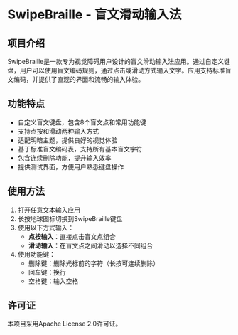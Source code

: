 # SwipeBraille - 盲文滑动输入法

## 项目介绍
SwipeBraille是一款专为视觉障碍用户设计的盲文滑动输入法应用。通过自定义键盘，用户可以使用盲文编码规则，通过点击或滑动方式输入文字。应用支持标准盲文编码，并提供了直观的界面和流畅的输入体验。

## 功能特点
- 自定义盲文键盘，包含8个盲文点和常用功能键
- 支持点按和滑动两种输入方式
- 适配明暗主题，提供良好的视觉体验
- 基于标准盲文编码表，支持所有基本盲文字符
- 包含连续删除功能，提升输入效率
- 提供测试界面，方便用户熟悉键盘操作

## 使用方法
1. 打开任意文本输入应用
2. 长按地球图标切换到SwipeBraille键盘
3. 使用以下方式输入：
   - **点按输入**：直接点击盲文点组合
   - **滑动输入**：在盲文点之间滑动以选择不同组合
4. 使用功能键：
   - 删除键：删除光标前的字符（长按可连续删除）
   - 回车键：换行
   - 空格键：输入空格

## 许可证
本项目采用Apache License 2.0许可证。